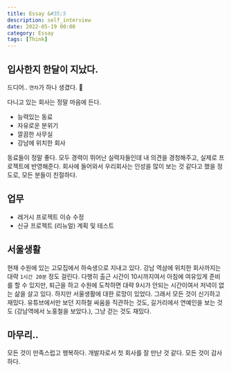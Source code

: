 ```yaml
---
title: Essay &#35;5
description: self_interview
date: 2022-05-19 00:00
category: Essay
tags: [Think]
---
```

## 입사한지 한달이 지났다.

드디어.. `연차`가 하나 생겼다. 🎉

다니고 있는 회사는 정말 마음에 든다. 

- 능력있는 동료
- 자유로운 분위기
- 깔끔한 사무실
- 강남에 위치한 회사

동료들이 정말 좋다. 모두 경력이 뛰어난 실력자들인데 내 의견을 경청해주고, 실제로 프로젝트에 반영해준다. 회사에 들어와서 우리회사는 인성을 많이 보는 것 같다고 했을 정도로, 모든 분들이 친절하다.

## 업무

- 레거시 프로젝트 이슈 수정
- 신규 프로젝트 (리뉴얼) 계획 및 테스트

## 서울생활

현재 수원에 있는 고모집에서 하숙생으로 지내고 있다. 강남 역삼에 위치한 회사까지는 대략 `1시간 20분` 정도 걸린다. 다행히 출근 시간이 10시까지여서  아침에 여유있게 준비를 할 수 있지만, 퇴근을 하고 수원에 도착하면 대략 9시가 안되는 시간이여서 저녁이 없는 삶을 살고 있다. 하지만 서울생활에 대한 로망이 있었다. 그래서 모든 것이 신기하고 재밌다. 유튜브에서만 보던 지하철 싸움을 직관하는 것도, 길거리에서 연예인을 보는 것도 (강남역에서 노홍철을 보았다.), 그냥 걷는 것도 재밌다.

## 마무리..

모든 것이 만족스럽고 행복하다. 개발자로서 첫 회사를 잘 만난 것 같다. 모든 것이 감사하다.
